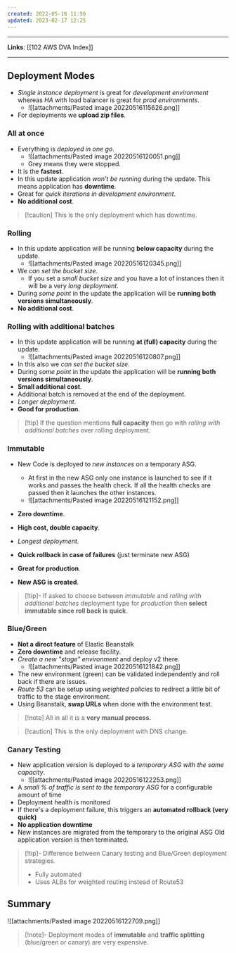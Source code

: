 ```yaml
---
created: 2022-05-16 11:56
updated: 2023-02-17 12:25
---
```

---
**Links**: [[102 AWS DVA Index]]

---
## Deployment Modes
- *Single instance deployment* is great for *development environment* whereas *HA* with load balancer is great for *prod environments*.
	- ![[attachments/Pasted image 20220516115626.png]]
- For deployments we **upload zip files**.

### All at once
- Everything is *deployed in one go*.
	- ![[attachments/Pasted image 20220516120051.png]]
	- Grey means they were stopped.
- It is the **fastest**.
- In this update application *won't be running* during the update. This means application has **downtime**.
- Great for *quick iterations in development environment*.
- **No additional cost**. 

> [!caution] This is the only deployment which has downtime.

### Rolling
- In this update application will be running **below capacity** during the update.
	- ![[attachments/Pasted image 20220516120345.png]]
- We *can set the bucket size*.
	- If you set a *small bucket size* and you have a lot of instances then it will be a very *long deployment*.
- During *some point* in the update the application will be **running both versions simultaneously**.
- **No additional cost**.

### Rolling with additional batches
- In this update application will be running **at (full) capacity** during the update.
	- ![[attachments/Pasted image 20220516120807.png]]
- In this also we *can set the bucket size*.
- During *some point* in the update the application will be **running both versions simultaneously**.
- **Small additional cost**.
- Additional batch is removed at the end of the deployment.
- *Longer deployment*.
- **Good for production**.

> [!tip] If the question mentions **full capacity** then go with *rolling with additional batches* over rolling deployment.

### Immutable
- New Code is deployed to *new instances* on a temporary ASG.
	- At first in the new ASG only one instance is launched to see if it works and passes the health check. If all the health checks are passed then it launches the other instances.
	- ![[attachments/Pasted image 20220516121152.png]]

- **Zero downtime**.
- **High cost, double capacity**.
- *Longest deployment*.
- **Quick rollback in case of failures** (just terminate new ASG)
- **Great for production**.
- **New ASG is created**.

> [!tip]- If asked to choose between *immutable* and *rolling with additional batches* deployment type for *production* then **select immutable since roll back is quick**.

### Blue/Green
- **Not a direct feature** of Elastic Beanstalk
- **Zero downtime** and release facility.
- *Create a new "stage" environment* and deploy v2 there.
	- ![[attachments/Pasted image 20220516121842.png]]
- The new environment (green) can be validated independently and roll back if there are issues.
- *Route 53* can be setup using *weighted policies* to redirect a little bit of traffic to the stage environment.
- Using Beanstalk, **swap URLs** when done with the environment test.

> [!note] All in all it is a **very manual process**.

> [!caution] This is the only deployment with DNS change.

### Canary Testing
- New application version is deployed to a *temporary ASG with the same capacity*.
	- ![[attachments/Pasted image 20220516122253.png]]
- A *small % of traffic is sent to the temporary ASG* for a configurable amount of time
- Deployment health is monitored
- If there's a deployment failure, this triggers an **automated rollback (very quick)**
- **No application downtime**
- New instances are migrated from the temporary to the original ASG Old application version is then terminated.

> [!tip]- Difference between Canary testing and Blue/Green deployment strategies.
> - Fully automated
> - Uses ALBs for weighted routing instead of Route53

## Summary
![[attachments/Pasted image 20220516122709.png]]

> [!note]- Deployment modes of **immutable** and **traffic splitting** (blue/green or canary) are very expensive.